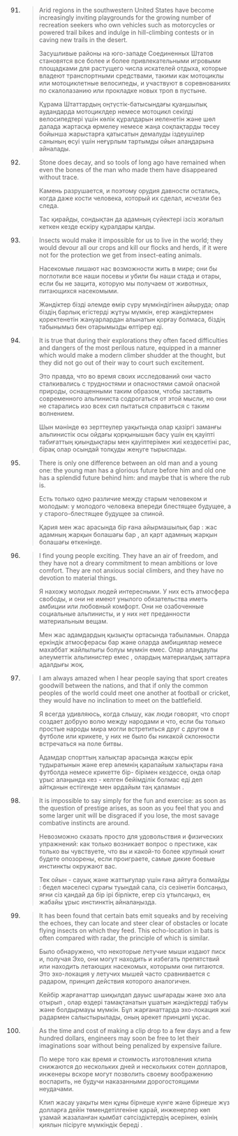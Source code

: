 91. > Arid regions in the southwestern United States have become increasingly inviting playgrounds for the growing number of recreation seekers who own vehicles such as motorcycles or powered trail bikes and indulge in hill-climbing contests or in caving new trails in the desert.
    >
    > Засушливые районы на юго-западе Соединенных Штатов становятся все более и более привлекательными игровыми площадками для растущего числа искателей отдыха, которые владеют транспортными средствами, такими как мотоциклы или мотоциклетные велосипеды, и участвуют в соревнованиях по скалолазанию или прокладке новых троп в пустыне.
    >
    > Құрама Штаттардың оңтүстік-батысындағы қуаңшылық аудандарда мотоциклдер немесе мотоцикл секілді велосипедтері үшін көлік құралдарын иеленетін және шөл далада жартасқа өрмелеу немесе жаңа соқпақтарды төсеу бойынша жарыстарға қатысатын демалуды іздеушілер санының өсуі үшін неғұрлым тартымды ойын алаңдарына айналады.

    

92. > Stone does decay, and so tools of long ago have remained when even the bones of the man who made them have disappeared without trace.
    >
    > Камень разрушается, и поэтому орудия давности остались, когда даже кости человека, который их сделал, исчезли без следа.
    >
    > Тас қирайды, сондықтан да адамның сүйектері ізсіз жоғалып кеткен кезде ескіру құралдары қалды.

    

93. > Insects would make it impossible for us to live in the world; they would devour all our crops and kill our flocks and herds, if it were not for the protection we get from insect-eating animals.
    >
    > Насекомые лишают нас возможности жить в мире; они бы поглотили все наши посевы и убили бы наши стада и отары, если бы не защита, которую мы получаем от животных, питающихся насекомыми.
    >
    > Жәндіктер бізді әлемде өмір сүру мүмкіндігінен айыруда; олар біздің барлық егістерді жұтуы мүмкін, егер жәндіктермен қоректенетін жануарлардан алынатын қорғау болмаса, біздің табынымыз бен отарымызды өлтірер еді.

    

94. > It is true that during their explorations they often faced difficulties and dangers of the most perilous nature, equipped in a manner which would make a modern climber shudder at the thought, but they did not go out of their way to court such excitement.
    >
    > Это правда, что во время своих исследований они часто сталкивались с трудностями и опасностями самой опасной природы, оснащенными таким образом, чтобы заставить современного альпиниста содрогаться от этой мысли, но они не старались изо всех сил пытаться справиться с таким волнением.
    >
    > Шын мәнінде өз зерттеулер уақытында олар қазіргі заманғы альпинистік осы ойдағы қорқынышын басу үшін ең қауіпті табиғаттың қиындықтары мен қауіптерімен жиі кездесетіні рас, бірақ олар осындай толқуды жеңуге тырыспады.

    

95. > There is only one difference between an old man and a young one: the young man has a glorious future before him and old one has a splendid future behind him: and maybe that is where the rub is.
    >
    > Есть только одно различие между старым человеком и молодым: у молодого человека впереди блестящее будущее, а у старого-блестящее будущее за спиной.
    >
    > Қария мен жас арасында бір ғана айырмашылық бар : жас адамның жарқын болашағы бар , ал қарт адамның жарқын болашағы өткенінде.

    

96. > I find young people exciting. They have an air of freedom, and they have not a dreary commitment to mean ambitions or love comfort. They are not anxious social climbers, and they have no devotion to material things.
    >
    > Я нахожу молодых людей интересными. У них есть атмосфера свободы, и они не имеют унылого обязательства иметь амбиции или любовный комфорт. Они не озабоченные социальные альпинисты, и у них нет преданности материальным вещам.
    >
    > Мен жас адамдардың қызықты ортасында табыламын. Оларда еркіндік атмосферасы бар және оларда амбициялар немесе махаббат жайлылығы болуы мүмкін емес. Олар алаңдаулы әлеуметтік альпинистер емес , олардың материалдық заттарға адалдығы жоқ.

    

97. > I am always amazed when I hear people saying that sport creates goodwill between the nations, and that if only the common peoples of the world could meet one another at football or cricket, they would have no inclination to meet on the battlefield.
    >
    > Я всегда удивляюсь, когда слышу, как люди говорят, что спорт создает добрую волю между народами и что, если бы только простые народы мира могли встретиться друг с другом в футболе или крикете, у них не было бы никакой склонности встречаться на поле битвы.
    >
    > Адамдар спорттың халықтар арасында жақсы ерік тудыратынын және егер әлемнің қарапайым халықтары ғана футболда немесе крикетте бір- бірімен кездессе, онда олар ұрыс алаңында кез - келген бейімділік болмас еді деп айтқанын естігенде мен әрдайым таң қаламын .

    

98. > It is impossible to say simply for the fun and exercise: as soon as the question of prestige arises, as soon as you feel that you and some larger unit will be disgraced if you lose, the most savage combative instincts are around.
    >
    > Невозможно сказать просто для удовольствия и физических упражнений: как только возникает вопрос о престиже, как только вы чувствуете, что вы и какой-то более крупный юнит будете опозорены, если проиграете, самые дикие боевые инстинкты окружают вас.
    >
    > Тек ойын - сауық және жаттығулар үшін ғана айтуға болмайды : бедел мәселесі сұрағы туындай сала, сіз сезінетін болсаңыз, яғни сіз қандай да бір ірі бірлікте, егер сіз ұтылсаңыз, ең жабайы ұрыс инстинктің айналаңызда.

    

99. > It has been found that certain bats emit squeaks and by receiving the echoes, they can locate and steer clear of obstacles or locate flying insects on which they feed. This echo-location in bats is often compared with radar, the principle of which is similar.
    >
    > Было обнаружено, что некоторые летучие мыши издают писк и, получая Эхо, они могут находить и избегать препятствий или находить летающих насекомых, которыми они питаются. Это эхо-локация у летучих мышей часто сравнивается с радаром, принцип действия которого аналогичен.
    >
    > Кейбір жарғанаттар шиқылдап дауыс шығарады және эхо ала отырып , олар өздері тамақтанатын ұшатын жәндіктерді табуы және болдырмауы мүмкін. Бұл жарғанаттарда эхо-локация жиі радармен салыстырылады, оның әрекет принципі ұқсас.

100. > As the time and cost of making a clip drop to a few days and a few hundred dollars, engineers may soon be free to let their imaginations soar without being penalized by expensive failure.
     >
     > По мере того как время и стоимость изготовления клипа снижаются до нескольких дней и нескольких сотен долларов, инженеры вскоре могут позволить своему воображению воспарить, не будучи наказанными дорогостоящими неудачами.
     >
     > Клип жасау уақыты мен құны бірнеше күнге және бірнеше жүз долларға дейін төмендетілгеніне қарай, инженерлер көп ұзамай жазаланған қымбат сәтсіздіктердің әсерінен, өзінің қиялын пісіруге мүмкіндік береді .

